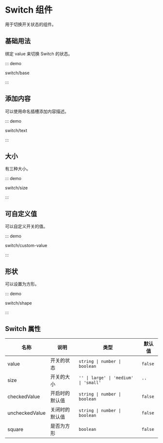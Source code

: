 # Switch 组件

用于切换开关状态的组件。

## 基础用法

绑定 value 来切换 Switch 的状态。

::: demo

switch/base

:::

## 添加内容

可以使用命名插槽添加内容描述。

::: demo

switch/text

:::

## 大小

有三种大小。

::: demo

switch/size

:::

## 可自定义值

可以自定义开关的值。

::: demo

switch/custom-value

:::

## 形状

可以设置为方形。

::: demo

switch/shape

:::

## Switch 属性

| 名称           | 说明           | 类型                                  | 默认值  |
| -------------- | -------------- | ------------------------------------- | ------- |
| value          | 开关的状态     | `string \| number \| boolean`         | `false` |
| size           | 开关的大小     | `'' \| large' \| 'medium' \| 'small'` | `''`    |
| checkedValue   | 开启时的默认值 | `string \| number \| boolean`         | `false` |
| uncheckedValue | 关闭时的默认值 | `string \| number \| boolean`         | `false` |
| square         | 是否为方形     | `boolean`                             | `false` |


<script setup lang="ts">
import SwitchBase from '../examples/switch/base.vue'
import SwitchText from '../examples/switch/text.vue'
import SwitchSize from '../examples/switch/size.vue'
import SwitchCustomValue from '../examples/switch/custom-value.vue'
import SwitchShape from '../examples/switch/shape.vue'
</script>

<style lang="stylus">
.demo-switch > .component {
  display: flex;
  align-items: flex-end;
  .tu-switch {
    margin-right: 1em;
  }
}
</style>
